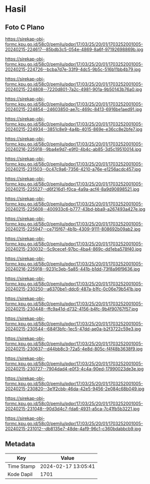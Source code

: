 # Hasil

## Foto C Plano

https://sirekap-obj-formc.kpu.go.id/58c0/pemilu/pdpr/17/03/25/20/01/1703252001005-20240215-224617--85bdb3c5-054e-4869-8a6f-97192698869b.jpg

https://sirekap-obj-formc.kpu.go.id/58c0/pemilu/pdpr/17/03/25/20/01/1703252001005-20240215-224726--bcba7d7e-33f9-4dc5-9b5c-516b11bb4b79.jpg

https://sirekap-obj-formc.kpu.go.id/58c0/pemilu/pdpr/17/03/25/20/01/1703252001005-20240215-224808--7220d801-7a2c-4981-901a-9b50143b76a0.jpg

https://sirekap-obj-formc.kpu.go.id/58c0/pemilu/pdpr/17/03/25/20/01/1703252001005-20240215-224854--24603850-ae7c-469c-8413-6916be1aed91.jpg

https://sirekap-obj-formc.kpu.go.id/58c0/pemilu/pdpr/17/03/25/20/01/1703252001005-20240215-224934--3851c8e9-4a4b-4015-869e-e36cc8e2bfe7.jpg

https://sirekap-obj-formc.kpu.go.id/58c0/pemilu/pdpr/17/03/25/20/01/1703252001005-20240216-225918--9ba4e9d7-e9f0-4b4c-ab85-3d5c19510014.jpg

https://sirekap-obj-formc.kpu.go.id/58c0/pemilu/pdpr/17/03/25/20/01/1703252001005-20240215-231503--0c47c9a6-7356-4210-a76e-e1256acdc457.jpg

https://sirekap-obj-formc.kpu.go.id/58c0/pemilu/pdpr/17/03/25/20/01/1703252001005-20240215-225527--d6f216d1-f0ca-4a9a-acf4-8a9d90898521.jpg

https://sirekap-obj-formc.kpu.go.id/58c0/pemilu/pdpr/17/03/25/20/01/1703252001005-20240215-225608--400933c6-b777-43bd-bba9-a267493a427e.jpg

https://sirekap-obj-formc.kpu.go.id/58c0/pemilu/pdpr/17/03/25/20/01/1703252001005-20240215-225947--ce715f67-4b1b-4309-9111-808692b09ab2.jpg

https://sirekap-obj-formc.kpu.go.id/58c0/pemilu/pdpr/17/03/25/20/01/1703252001005-20240215-230032--5c9cecef-97bc-4ba4-869c-dd1eba578f40.jpg

https://sirekap-obj-formc.kpu.go.id/58c0/pemilu/pdpr/17/03/25/20/01/1703252001005-20240216-225918--9231c3eb-5a85-441b-b1dd-73f8a96f9636.jpg

https://sirekap-obj-formc.kpu.go.id/58c0/pemilu/pdpr/17/03/25/20/01/1703252001005-20240215-230250--a6370be1-ddc6-487a-b1fc-0c06e79b541b.jpg

https://sirekap-obj-formc.kpu.go.id/58c0/pemilu/pdpr/17/03/25/20/01/1703252001005-20240215-230448--ffc9a41d-d732-4156-b4fc-9b4f90767f57.jpg

https://sirekap-obj-formc.kpu.go.id/58c0/pemilu/pdpr/17/03/25/20/01/1703252001005-20240215-230544--684f3bfc-1ec5-47dd-ae0a-b2f3722c59e3.jpg

https://sirekap-obj-formc.kpu.go.id/58c0/pemilu/pdpr/17/03/25/20/01/1703252001005-20240215-230637--d44bb8c3-72a5-4e8d-805c-f4f48b3638f9.jpg

https://sirekap-obj-formc.kpu.go.id/58c0/pemilu/pdpr/17/03/25/20/01/1703252001005-20240215-230727--7904dad4-e0f3-4c4a-90ed-17990023de3e.jpg

https://sirekap-obj-formc.kpu.go.id/58c0/pemilu/pdpr/17/03/25/20/01/1703252001005-20240215-230820--3e1f2cbb-46da-42e5-9456-2e084c68b049.jpg

https://sirekap-obj-formc.kpu.go.id/58c0/pemilu/pdpr/17/03/25/20/01/1703252001005-20240215-231048--90d3d4c7-fda6-4931-a5ca-7c41fb5b3221.jpg

https://sirekap-obj-formc.kpu.go.id/58c0/pemilu/pdpr/17/03/25/20/01/1703252001005-20240215-231012--db8135e7-48de-4af9-96c1-c360bdabbcb9.jpg


## Metadata

| Key        | Value               |
| ---------- | ------------------- |
| Time Stamp | 2024-02-17 13:05:41 |
| Kode Dapil | 1701                |



